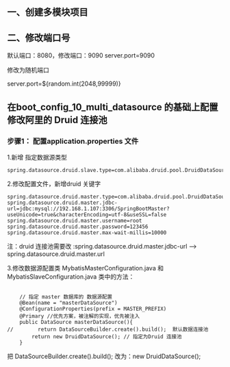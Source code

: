 ## 一、创建多模块项目

## 二、修改端口号
默认端口：8080，修改端口：9090
server.port=9090

修改为随机端口

server.port=${random.int(2048,99999)}

## 在boot_config_10_multi_datasource 的基础上配置 修改阿里的 Druid 连接池
### 步骤1： 配置application.properties 文件

1.新增 指定数据源类型
```aidl
spring.datasource.druid.slave.type=com.alibaba.druid.pool.DruidDataSource
```

2.修改配置文件，新增druid 关键字
```aidl
spring.datasource.druid.master.type=com.alibaba.druid.pool.DruidDataSource
spring.datasource.druid.master.jdbc-url=jdbc:mysql://192.168.1.107:3306/SpringBootMaster?useUnicode=true&characterEncoding=utf-8&useSSL=false
spring.datasource.druid.master.username=root
spring.datasource.druid.master.password=123456
spring.datasource.druid.master.max-wait-millis=10000
```
注：druid 连接池需要改 :spring.datasource.druid.master.jdbc-url --> spring.datasource.druid.master.url


3.修改数据源配置类 MybatisMasterConfiguration.java 和 MybatisSlaveConfiguration.java 类中的方法：
```aidl

    // 指定 master 数据库的 数据源配置
    @Bean(name = "masterDataSource")
    @ConfigurationProperties(prefix = MASTER_PREFIX)
    @Primary //优先方案，被注解的实现，优先被注入
    public DataSource masterDataSource(){
//        return DataSourceBuilder.create().build();  默认数据连接池
        return new DruidDataSource(); // 指定为Druid 连接池
    }

```
把 DataSourceBuilder.create().build();  改为：new DruidDataSource(); 

